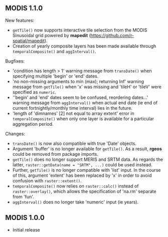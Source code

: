 ## MODIS 1.1.0

New features:

  * `getTile()` now supports interactive tile selection from the MODIS Sinusoidal grid powered by **mapedit** (https://github.com/r-spatial/mapedit).
  * Creation of yearly composite layers has been made available through `temporalComposite()` and `aggInterval()`.

Bugfixes:

  * 'condition has length > 1' warning message from `transDate()` when specifying multiple 'begin' or 'end' dates.
  * 'no non-missing arguments to min (max); returning Inf' warning message from `getTile()` when 'x' was missing and 'tileH' or 'tileV' were specified as `numeric`. 
  * ''begin' and 'end' dates seem to be confused, reordering dates...' warning message from `aggInterval()` when actual end date (ie end of current fortnightly/monthly time interval) lies in the future.
  * 'length of 'dimnames' [2] not equal to array extent' error in `temporalComposite()` when only one layer is available for a particular aggregation period. 

Changes:

  * `transDate()` is now also compatible with true 'Date' objects.
  * Argument 'buffer' is no longer available for `getTile()`. As a result, **rgeos** could be removed from package imports. 
  * `getTile()` does no longer support MERIS and SRTM data. As regards the latter, `raster::getData(name = "SRTM", ...)` could be used instead. 
  * Further, `getTile()` is no longer compatible with 'list' input. In the course of this, argument 'extent' has been replaced by 'x' in order to avoid confusion with `raster::extent()`.
  * `temporalComposite()` now relies on `raster::calc()` instead of `raster::overlay()`, which allows the specification of 'na.rm' separate from 'fun'.
  * `aggInterval()` does no longer take 'numeric' input (ie years).


## MODIS 1.0.0

* Initial release
